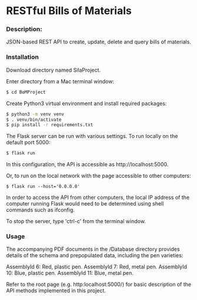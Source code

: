 # RESTful Bills of Materials

### Description:
JSON-based REST API to create, update, delete and query bills of materials.

### Installation

Download directory named SilaProject.

Enter directory from a Mac terminal window:
```sh
$ cd BoMProject
```

Create Python3 virtual environment and install required packages:
```sh
$ python3 -m venv venv
$ . venv/bin/activate
$ pip install -r requirements.txt
```

The Flask server can be run with various settings.
To run locally on the default port 5000:
```sh
$ flask run
```

In this configuration, the API is accessible as http://localhost:5000.

Or, to run on the local network with the page accessible to other computers:

```
$ flask run --host='0.0.0.0'
```

In order to access the API from other computers, the local IP address of the computer running Flask would need to be determined using shell commands such as ifconfig.

To stop the server, type 'ctrl-c' from the terminal window.

### Usage

The accompanying PDF documents in the /Database directory provides details of the schema and prepopulated data, including the pen varieties:

AssemblyId 6: Red, plastic pen.
AssemblyId 7: Red, metal pen.
AssemblyId 10: Blue, plastic pen.
AssemblyId 11: Blue, metal pen.


Refer to the root page (e.g. http:localhost:5000/) for basic description of the API methods implemented in this project.